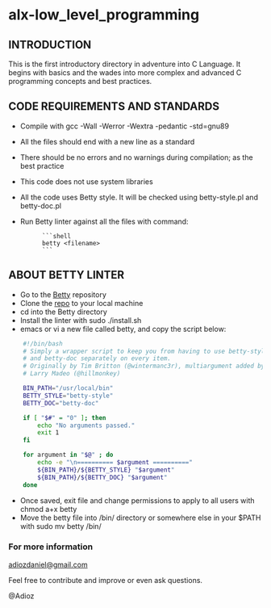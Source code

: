 # alx-low_level_programming

## INTRODUCTION

This is the first introductory directory in adventure into C Language.
It begins with basics and the wades into more complex and advanced C programming concepts and best practices.

## CODE REQUIREMENTS AND STANDARDS

* Compile with gcc -Wall -Werror -Wextra -pedantic -std=gnu89
* All the files should end with a new line as a standard
* There should be no errors and no warnings during compilation; as the best practice
* This code does not use system libraries
* All the code uses Betty style. It will be checked using betty-style.pl and betty-doc.pl
* Run Betty linter against all the files with command:

            ```shell
            betty <filename>
            ```

## ABOUT BETTY LINTER

* Go to the [Betty](https://intranet.alxswe.com/rltoken/QkZtBg3ps5iLBlUdX-CPJQ) repository
* Clone the [repo](https://intranet.alxswe.com/rltoken/QkZtBg3ps5iLBlUdX-CPJQ) to your local machine
* cd into the Betty directory
* Install the linter with sudo ./install.sh
* emacs or vi a new file called betty, and copy the script below:

```bash
    #!/bin/bash
    # Simply a wrapper script to keep you from having to use betty-style
    # and betty-doc separately on every item.
    # Originally by Tim Britton (@wintermanc3r), multiargument added by
    # Larry Madeo (@hillmonkey)

    BIN_PATH="/usr/local/bin"
    BETTY_STYLE="betty-style"
    BETTY_DOC="betty-doc"

    if [ "$#" = "0" ]; then
        echo "No arguments passed."
        exit 1
    fi

    for argument in "$@" ; do
        echo -e "\n========== $argument =========="
        ${BIN_PATH}/${BETTY_STYLE} "$argument"
        ${BIN_PATH}/${BETTY_DOC} "$argument"
    done
```

* Once saved, exit file and change permissions to apply to all users with chmod a+x betty
* Move the betty file into /bin/ directory or somewhere else in your $PATH with sudo mv betty /bin/

### For more information

<adiozdaniel@gmail.com>

Feel free to contribute and improve or even ask questions.

@Adioz
